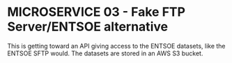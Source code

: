 # MICROSERVICE 03 - Fake FTP Server/ENTSOE alternative 

This is getting toward an API giving access to the ENTSOE datasets, like the ENTSOE SFTP would. The datasets are stored in an AWS S3 bucket.